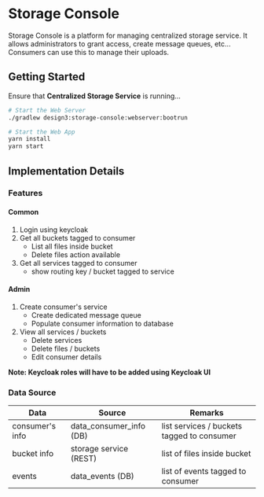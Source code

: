 # Storage Console

Storage Console is a platform for managing centralized storage service. It allows administrators to grant access, create 
message queues, etc... Consumers can use this to manage their uploads.

## Getting Started

Ensure that **Centralized Storage Service** is running...

```bash
# Start the Web Server
./gradlew design3:storage-console:webserver:bootrun

# Start the Web App
yarn install
yarn start
```

## Implementation Details

### Features

#### Common

1. Login using keycloak
2. Get all buckets tagged to consumer
    - List all files inside bucket
    - Delete files action available
3. Get all services tagged to consumer
    - show routing key / bucket tagged to service

#### Admin

1. Create consumer's service
    - Create dedicated message queue
    - Populate consumer information to database
2. View all services / buckets
    - Delete services
    - Delete files / buckets
    - Edit consumer details

**Note: Keycloak roles will have to be added using Keycloak UI**

### Data Source

| Data | Source | Remarks |
| --- | --- | --- |
| consumer's info | data_consumer_info (DB) | list services / buckets tagged to consumer |
| bucket info | storage service (REST) | list of files inside bucket |
| events | data_events (DB) | list of events tagged to consumer |
